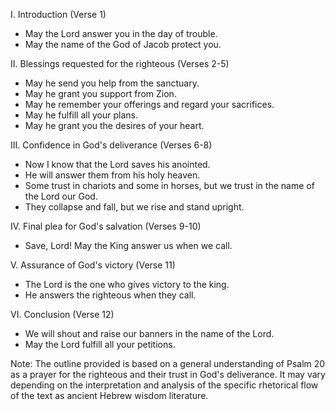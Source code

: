I. Introduction (Verse 1)
- May the Lord answer you in the day of trouble.
- May the name of the God of Jacob protect you.

II. Blessings requested for the righteous (Verses 2-5)
- May he send you help from the sanctuary.
- May he grant you support from Zion.
- May he remember your offerings and regard your sacrifices.
- May he fulfill all your plans.
- May he grant you the desires of your heart.

III. Confidence in God's deliverance (Verses 6-8)
- Now I know that the Lord saves his anointed.
- He will answer them from his holy heaven.
- Some trust in chariots and some in horses, but we trust in the name of the Lord our God.
- They collapse and fall, but we rise and stand upright.

IV. Final plea for God's salvation (Verses 9-10)
- Save, Lord! May the King answer us when we call.

<!--- There is no verse 10 and following in the Oxford Study Bible, 5th edition--->

V. Assurance of God's victory (Verse 11)
- The Lord is the one who gives victory to the king.
- He answers the righteous when they call.

VI. Conclusion (Verse 12)
- We will shout and raise our banners in the name of the Lord.
- May the Lord fulfill all your petitions.

Note: The outline provided is based on a general understanding of Psalm 20 as a prayer for the righteous and their trust in God's deliverance. It may vary depending on the interpretation and analysis of the specific rhetorical flow of the text as ancient Hebrew wisdom literature.
